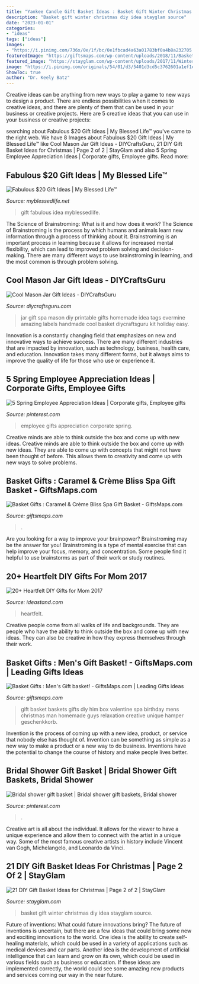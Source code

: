 ```yaml
---
title: "Yankee Candle Gift Basket Ideas : Basket Gift Winter Christmas Diy Idea Stayglam Source"
description: "Basket gift winter christmas diy idea stayglam source"
date: "2023-01-01"
categories:
- "ideas"
tags: ["ideas"]
images:
- "https://i.pinimg.com/736x/0e/1f/bc/0e1fbcad4a63a01783bf0a4b8a232705.jpg"
featuredImage: "https://giftsmaps.com/wp-content/uploads/2018/11/Basket-Gifts-Men39s-Gift-basket.jpg"
featured_image: "https://stayglam.com/wp-content/uploads/2017/11/Winter-Gift-Basket-Idea.jpg"
image: "https://i.pinimg.com/originals/54/01/d3/5401d3cd5c3762601a1ef1e746f5815d.jpg"
ShowToc: true
author: "Dr. Keely Batz"
---
```



Creative ideas can be anything from new ways to play a game to new ways to design a product. There are endless possibilities when it comes to creative ideas, and there are plenty of them that can be used in your business or creative projects. Here are 5 creative ideas that you can use in your business or creative projects:

	

		
searching about Fabulous $20 Gift Ideas | My Blessed Life™ you've came to the right web. We have 8 Images about Fabulous $20 Gift Ideas | My Blessed Life™ like Cool Mason Jar Gift Ideas - DIYCraftsGuru, 21 DIY Gift Basket Ideas for Christmas | Page 2 of 2 | StayGlam and also 5 Spring Employee Appreciation Ideas | Corporate gifts, Employee gifts. Read more:
		
    
## Fabulous $20 Gift Ideas | My Blessed Life™

<img loading=lazy src="https://myblessedlife.net/wp-content/uploads/2014/12/BHG-Gift.jpg" onerror="this.onerror=null;this.src='https://tse4.mm.bing.net/th?id=OIP.NHPqJcFwr08TBAoQyMQnzAHaLH&amp;pid=15.1';" alt="Fabulous $20 Gift Ideas | My Blessed Life™">

_Source: myblessedlife.net_

>gift fabulous idea myblessedlife. 

	

The Science of Brainstroming: What is it and how does it work?
The Science of Brainstroming is the process by which humans and animals learn new information through a process of thinking about it. Brainstroming is an important process in learning because it allows for increased mental flexibility, which can lead to improved problem solving and decision-making. There are many different ways to use brainstroming in learning, and the most common is through problem solving.

    
## Cool Mason Jar Gift Ideas - DIYCraftsGuru

<img loading=lazy src="https://www.diycraftsguru.com/wp-content/uploads/2017/10/15-Amazing-Mason-Jar-Gift-Ideas-Free-Printable-Tags1.jpg" onerror="this.onerror=null;this.src='https://tse3.mm.bing.net/th?id=OIP.asxj5OjhmC0xUfJ0KI1SDwHaLH&amp;pid=15.1';" alt="Cool Mason Jar Gift Ideas - DIYCraftsGuru">

_Source: diycraftsguru.com_

>jar gift spa mason diy printable gifts homemade idea tags evermine amazing labels handmade cool basket diycraftsguru kit holiday easy. 

	

Innovation is a constantly changing field that emphasizes on new and innovative ways to achieve success. There are many different industries that are impacted by innovation, such as technology, business, health care, and education. Innovation takes many different forms, but it always aims to improve the quality of life for those who use or experience it.

    
## 5 Spring Employee Appreciation Ideas | Corporate Gifts, Employee Gifts

<img loading=lazy src="https://i.pinimg.com/736x/0e/1f/bc/0e1fbcad4a63a01783bf0a4b8a232705.jpg" onerror="this.onerror=null;this.src='https://tse1.mm.bing.net/th?id=OIP.5nXB2JV0EYS0p6Zl2b3CgwHaLH&amp;pid=15.1';" alt="5 Spring Employee Appreciation Ideas | Corporate gifts, Employee gifts">

_Source: pinterest.com_

>employee gifts appreciation corporate spring. 

	

Creative minds are able to think outside the box and come up with new ideas.
Creative minds are able to think outside the box and come up with new ideas. They are able to come up with concepts that might not have been thought of before. This allows them to creativity and come up with new ways to solve problems.

    
## Basket Gifts : Caramel &amp; Crème Bliss Spa Gift Basket - GiftsMaps.com

<img loading=lazy src="https://giftsmaps.com/wp-content/uploads/2018/07/Basket-Gifts-Caramel-Crème-Bliss-Spa-Gift-Basket.jpg" onerror="this.onerror=null;this.src='https://tse1.mm.bing.net/th?id=OIP.h4fSKl_biB5_6L9K_s31YwHaHa&amp;pid=15.1';" alt="Basket Gifts : Caramel &amp; Crème Bliss Spa Gift Basket - GiftsMaps.com">

_Source: giftsmaps.com_

>. 

	

Are you looking for a way to improve your brainpower? Brainstroming may be the answer for you! Brainstroming is a type of mental exercise that can help improve your focus, memory, and concentration. Some people find it helpful to use brainstorms as part of their work or study routines.

    
## 20+ Heartfelt DIY Gifts For Mom 2017

<img loading=lazy src="https://ideastand.com/wp-content/uploads/2016/11/heartfelt-diy-gifts-for-mom/8-heartfelt-diy-gifts-for-mom.jpg" onerror="this.onerror=null;this.src='https://tse3.mm.bing.net/th?id=OIP.QTfoCVfKVBOXhJYPVeRF5AHaLN&amp;pid=15.1';" alt="20+ Heartfelt DIY Gifts for Mom 2017">

_Source: ideastand.com_

>heartfelt. 

	

Creative people come from all walks of life and backgrounds. They are people who have the ability to think outside the box and come up with new ideas. They can also be creative in how they express themselves through their work.

    
## Basket Gifts : Men&#039;s Gift Basket! - GiftsMaps.com | Leading Gifts Ideas

<img loading=lazy src="https://giftsmaps.com/wp-content/uploads/2018/11/Basket-Gifts-Men39s-Gift-basket.jpg" onerror="this.onerror=null;this.src='https://tse3.mm.bing.net/th?id=OIP.2HMYshS5aGWnICjPYalnLgHaIN&amp;pid=15.1';" alt="Basket Gifts : Men&#039;s Gift basket! - GiftsMaps.com | Leading Gifts ideas">

_Source: giftsmaps.com_

>gift basket baskets gifts diy him box valentine spa birthday mens christmas man homemade guys relaxation creative unique hamper geschenkkorb. 

	

Invention is the process of coming up with a new idea, product, or service that nobody else has thought of. Invention can be something as simple as a new way to make a product or a new way to do business. Inventions have the potential to change the course of history and make people lives better.

    
## Bridal Shower Gift Basket | Bridal Shower Gift Baskets, Bridal Shower

<img loading=lazy src="https://i.pinimg.com/originals/54/01/d3/5401d3cd5c3762601a1ef1e746f5815d.jpg" onerror="this.onerror=null;this.src='https://tse4.mm.bing.net/th?id=OIP.FrANBHQn30DfDZ5NYbmlxQHaJ4&amp;pid=15.1';" alt="Bridal shower gift basket | Bridal shower gift baskets, Bridal shower">

_Source: pinterest.com_

>. 

	

Creative art is all about the individual. It allows for the viewer to have a unique experience and allow them to connect with the artist in a unique way. Some of the most famous creative artists in history include Vincent van Gogh, Michelangelo, and Leonardo da Vinci.

    
## 21 DIY Gift Basket Ideas For Christmas | Page 2 Of 2 | StayGlam

<img loading=lazy src="https://stayglam.com/wp-content/uploads/2017/11/Winter-Gift-Basket-Idea.jpg" onerror="this.onerror=null;this.src='https://tse1.mm.bing.net/th?id=OIP.h6TXPkqqV9smao-W67jRsAHaHa&amp;pid=15.1';" alt="21 DIY Gift Basket Ideas for Christmas | Page 2 of 2 | StayGlam">

_Source: stayglam.com_

>basket gift winter christmas diy idea stayglam source. 

	

Future of inventions: What could future innovations bring?
The future of inventions is uncertain, but there are a few ideas that could bring some new and exciting innovations to the world. One idea is the ability to create self-healing materials, which could be used in a variety of applications such as medical devices and car parts. Another idea is the development of artificial intelligence that can learn and grow on its own, which could be used in various fields such as business or education. If these ideas are implemented correctly, the world could see some amazing new products and services coming our way in the near future.

